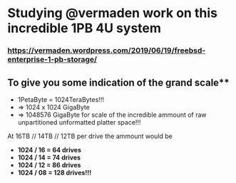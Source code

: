 # Studying @vermaden work on this incredible 1PB 4U system
### https://vermaden.wordpress.com/2019/06/19/freebsd-enterprise-1-pb-storage/

## To give you some indication of the grand scale**

- 1PetaByte = 1024TeraBytes!!!
- => 1024 x 1024 GigaByte
- => 1048576 GigaByte for scale of the incredible ammount of raw unpartitioned unformatted platter space!!!

At 16TB // 14TB // 12TB per drive the ammount would be
- **1024 / 16 =  64 drives**
- **1024 / 14 =  74 drives**
- **1024 / 12 =  86 drives**
- **1024 / 08 = 128 drives!!!**